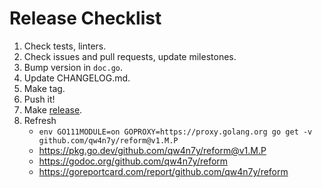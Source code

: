 # Release Checklist

1. Check tests, linters.
2. Check issues and pull requests, update milestones.
3. Bump version in `doc.go`.
4. Update CHANGELOG.md.
5. Make tag.
6. Push it!
7. Make [release](https://github.com/go-reform/reform/releases).
8. Refresh
   * `env GO111MODULE=on GOPROXY=https://proxy.golang.org go get -v github.com/qw4n7y/reform@v1.M.P`
   * https://pkg.go.dev/github.com/qw4n7y/reform@v1.M.P
   * https://godoc.org/github.com/qw4n7y/reform
   * https://goreportcard.com/report/github.com/qw4n7y/reform
